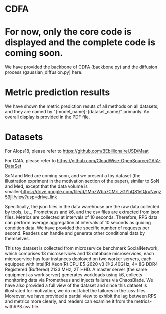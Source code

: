 # CDFA

# For now, only the core code is displayed and the complete code is coming soon.

We have provided the backbone of CDFA (backbone.py) and the diffusion process (gaussian_diffusion.py) here.

# Metric prediction results

We have shown the metric prediction resuts of all methods on all datasets, and they are named by "{model_name}-{dataset_name}" primarily. An overall display is provided in the PDF file.

# Datasets

For AIops18, please refer to https://github.com/BEbillionaireUSD/Maat

For GAIA, please refer to https://github.com/CloudWise-OpenSource/GAIA-DataSet

SoN and Med are coming soon, and we present a toy dataset (the illustration expriment in the motivation section of the paper), similar to SoN and Med, except that the data volume is smaller:https://drive.google.com/file/d/1MnzWba7CMrLzGYhQ81etQruNvgz59jll/view?usp=drive_link

Specifically, the json files in the data warehouse are the raw data collected by tools, i.e.., Prometheus and k6, and the csv files are extracted from json files. Metrics are collected at intervals of 10 seconds. Therefore, RPS data can perform average aggregation at intervals of 10 seconds as guiding condition data. We have provided the specific number of requests per second. Readers can handle and generate other conditional data by themselves.

This toy dataset is collected from microservice benchmark SocialNetwork, which comprises 13 microservices and 13 database microservices, each microservice has four instances deployed on two worker servers, each equipped with Intel(R) Xeon(R) CPU E5-2620 v3 @ 2.40GHz, 4* 8G DDR4 Registered (Buffered) 2133 MHz, 2T HHD. A master server (the same equipment as work server) generates workloads using k6, collects monitoring data via Prometheus and injects failures via ChaosBlade. We have also provided a full view of the dataset and since this dataset is illustrated for motivation, we do not label the failures in the .csv files. Moreover, we have provided a partial view to exhibit the lag between RPS and metrics more clearly, and readers can examine it from the metrics-withRPS.csv file.
